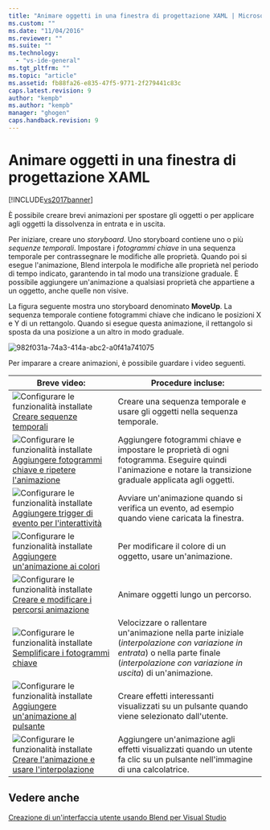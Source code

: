 ```yaml
---
title: "Animare oggetti in una finestra di progettazione XAML | Microsoft Docs"
ms.custom: ""
ms.date: "11/04/2016"
ms.reviewer: ""
ms.suite: ""
ms.technology: 
  - "vs-ide-general"
ms.tgt_pltfrm: ""
ms.topic: "article"
ms.assetid: fb88fa26-e835-47f5-9771-2f279441c83c
caps.latest.revision: 9
author: "kempb"
ms.author: "kempb"
manager: "ghogen"
caps.handback.revision: 9
---
```

# Animare oggetti in una finestra di progettazione XAML
[!INCLUDE[vs2017banner](../code-quality/includes/vs2017banner.md)]

È possibile creare brevi animazioni per spostare gli oggetti o per applicare agli oggetti la dissolvenza in entrata e in uscita.  
  
 Per iniziare, creare uno *storyboard*. Uno storyboard contiene uno o più *sequenze temporali*. Impostare i *fotogrammi chiave* in una sequenza temporale per contrassegnare le modifiche alle proprietà. Quando poi si esegue l'animazione, Blend interpola le modifiche alle proprietà nel periodo di tempo indicato, garantendo in tal modo una transizione graduale. È possibile aggiungere un'animazione a qualsiasi proprietà che appartiene a un oggetto, anche quelle non visive.  
  
 La figura seguente mostra uno storyboard denominato **MoveUp**. La sequenza temporale contiene fotogrammi chiave che indicano le posizioni X e Y di un rettangolo. Quando si esegue questa animazione, il rettangolo si sposta da una posizione a un altro in modo graduale.  
  
 ![](~/designers/media/982f031a-74a3-414a-abc2-a0f41a741075.png "982f031a\-74a3\-414a\-abc2\-a0f41a741075")  
  
 Per imparare a creare animazioni, è possibile guardare i video seguenti.  
  
|Breve video:|Procedure incluse:|  
|------------------|------------------------|  
|![Configurare le funzionalità installate](~/designers/media/bldadminconsoleinitialconfigicon.PNG "BldAdminConsoleInitialConfigIcon") [Creare sequenze temporali](http://www.popscreen.com/v/6A4eF/Microsoft-Expression-Blend-Creating-Timelines)|Creare una sequenza temporale e usare gli oggetti nella sequenza temporale.|  
|![Configurare le funzionalità installate](~/designers/media/bldadminconsoleinitialconfigicon.PNG "BldAdminConsoleInitialConfigIcon") [Aggiungere fotogrammi chiave e ripetere l'animazione](http://www.popscreen.com/v/6A4fi/Microsoft-Expression-Blend-Adding-Keyframes-and-Repeating-an-Animation)|Aggiungere fotogrammi chiave e impostare le proprietà di ogni fotogramma. Eseguire quindi l'animazione e notare la transizione graduale applicata agli oggetti.|  
|![Configurare le funzionalità installate](~/designers/media/bldadminconsoleinitialconfigicon.PNG "BldAdminConsoleInitialConfigIcon") [Aggiungere trigger di evento per l'interattività](http://www.popscreen.com/v/6A4e4/Microsoft-Expression-Blend-Adding-Event-Triggers-for-Interactivity)|Avviare un'animazione quando si verifica un evento, ad esempio quando viene caricata la finestra.|  
|![Configurare le funzionalità installate](~/designers/media/bldadminconsoleinitialconfigicon.PNG "BldAdminConsoleInitialConfigIcon") [Aggiungere un'animazione ai colori](http://www.popscreen.com/v/6A4gv/Microsoft-Expression-Blend-Animating-Colors)|Per modificare il colore di un oggetto, usare un'animazione.|  
|![Configurare le funzionalità installate](~/designers/media/bldadminconsoleinitialconfigicon.PNG "BldAdminConsoleInitialConfigIcon") [Creare e modificare i percorsi animazione](http://www.popscreen.com/v/6A4fX/Microsoft-Expression-Blend-Creating-and-Modifying-Motion-Paths)|Animare oggetti lungo un percorso.|  
|![Configurare le funzionalità installate](~/designers/media/bldadminconsoleinitialconfigicon.PNG "BldAdminConsoleInitialConfigIcon") [Semplificare i fotogrammi chiave](http://www.popscreen.com/v/6A4dM/Microsoft-Expression-Blend-Easing-Keyframes)|Velocizzare o rallentare un'animazione nella parte iniziale \(*interpolazione con variazione in entrata*\) o nella parte finale \(*interpolazione con variazione in uscita*\) di un'animazione.|  
|![Configurare le funzionalità installate](~/designers/media/bldadminconsoleinitialconfigicon.PNG "BldAdminConsoleInitialConfigIcon") [Aggiungere un'animazione al pulsante](http://www.popscreen.com/v/6A4fK/Microsoft-Expression-Blend-Animating-a-Button)|Creare effetti interessanti visualizzati su un pulsante quando viene selezionato dall'utente.|  
|![Configurare le funzionalità installate](~/designers/media/bldadminconsoleinitialconfigicon.PNG "BldAdminConsoleInitialConfigIcon") [Creare l'animazione e usare l'interpolazione](https://www.youtube.com/watch?v=mAJXYrwxGYo)|Aggiungere un'animazione agli effetti visualizzati quando un utente fa clic su un pulsante nell'immagine di una calcolatrice.|  
  
## Vedere anche  
 [Creazione di un'interfaccia utente usando Blend per Visual Studio](../designers/creating-a-ui-by-using-blend-for-visual-studio.md)